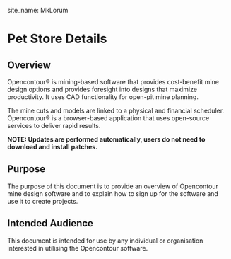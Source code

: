 site_name: MkLorum
# Pet Store Details

## Overview 

Opencontour® is mining-based software that provides cost-benefit mine design options and provides foresight into designs that maximize productivity. It uses CAD functionality for open-pit mine planning.

The mine cuts and models are linked to a physical and financial scheduler. Opencontour® is a browser-based application that uses open-source services to deliver rapid results.

**NOTE: Updates are performed automatically, users do not need to download and install patches.**


## Purpose 

The purpose of this document is to provide an overview of Opencontour mine design software and to explain how to sign up for the software and use it to create projects.

## Intended Audience

This document is intended for use by any individual or organisation interested in utilising the Opencontour software.
